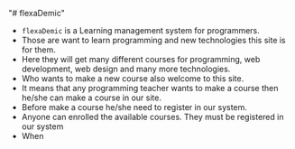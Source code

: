 "# flexaDemic" 

* `flexaDemic` is a Learning management system for programmers. 
* Those are want to learn programming and new technologies this site is for them.
* Here they will get many different courses for programming, web development, web design and many more technologies.
* Who wants to make a new course also welcome to this site.
* It means that any programming teacher wants to make a course then he/she can make a course in our site.
* Before make a course he/she need to register in our system.
* Anyone can enrolled the available courses. They must be registered in our system
* When 